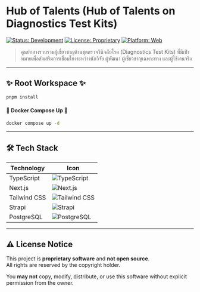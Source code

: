 # Hub of Talents (Hub of Talents on Diagnostics Test Kits)

[![Status: Development](https://img.shields.io/badge/Status-Development-yellow)]()
[![License: Proprietary](https://img.shields.io/badge/License-Proprietary-red.svg)](LICENSE)
[![Platform: Web](https://img.shields.io/badge/Platform-Web-blue)]()

<!-- [![Version](https://img.shields.io/github/v/release/ARTTTT-TTTT/hub-of-talents)](https://github.com/ARTTTT-TTTT/hub-of-talents/releases) -->

> ศูนย์กลางรวบรวมผู้เชี่ยวชาญด้านชุดตรวจวินิจฉัยโรค (Diagnostics Test Kits) ที่มีเป้าหมายเพื่อส่งเสริมการเชื่อมโยงระหว่างนักวิจัย ผู้พัฒนา ผู้เชี่ยวชาญเฉพาะทาง และผู้ใช้งานจริง

---

## ✨ Root Workspace ✨

```bash
pnpm install
```

#### 🐳 Docker Compose Up 🐳

```bash
docker compose up -d
```

---

## 🛠️ Tech Stack

| Technology   | Icon                                                                                                                  |
| ------------ | --------------------------------------------------------------------------------------------------------------------- |
| TypeScript   | ![TypeScript](https://img.shields.io/badge/TypeScript-3178C6?style=for-the-badge&logo=typescript&logoColor=white)     |
| Next.js      | ![Next.js](https://img.shields.io/badge/Next.js-000000?style=for-the-badge&logo=next.js&logoColor=white)              |
| Tailwind CSS | ![Tailwind CSS](https://img.shields.io/badge/TailwindCSS-06B6D4?style=for-the-badge&logo=tailwindcss&logoColor=white) |
| Strapi       | ![Strapi](https://img.shields.io/badge/Strapi-2E7EEA?style=for-the-badge&logo=strapi&logoColor=white)                 |
| PostgreSQL   | ![PostgreSQL](https://img.shields.io/badge/PostgreSQL-336791?style=for-the-badge&logo=postgresql&logoColor=white)     |

---

## ⚠️ License Notice

This project is **proprietary software** and **not open source**.  
All rights are reserved by the copyright holder.

You **may not** copy, modify, distribute, or use this software without explicit permission from the owner.

